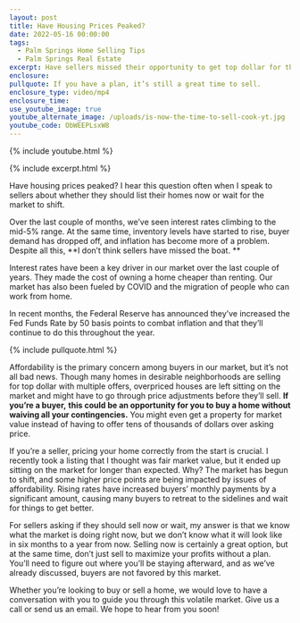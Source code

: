 ```yaml
---
layout: post
title: Have Housing Prices Peaked?
date: 2022-05-16 00:00:00
tags:
  - Palm Springs Home Selling Tips
  - Palm Springs Real Estate
excerpt: Have sellers missed their opportunity to get top dollar for their homes?
enclosure:
pullquote: If you have a plan, it’s still a great time to sell.
enclosure_type: video/mp4
enclosure_time:
use_youtube_image: true
youtube_alternate_image: /uploads/is-now-the-time-to-sell-cook-yt.jpg
youtube_code: ObWEEPLsxW8
---
```

{% include youtube.html %}

{% include excerpt.html %}

Have housing prices peaked? I hear this question often when I speak to sellers about whether they should list their homes now or wait for the market to shift.

Over the last couple of months, we’ve seen interest rates climbing to the mid-5% range. At the same time, inventory levels have started to rise, buyer demand has dropped off, and inflation has become more of a problem. Despite all this, **I don’t think sellers have missed the boat. **

Interest rates have been a key driver in our market over the last couple of years. They made the cost of owning a home cheaper than renting. Our market has also been fueled by COVID and the migration of people who can work from home.

In recent months, the Federal Reserve has announced they’ve increased the Fed Funds Rate by 50 basis points to combat inflation and that they’ll continue to do this throughout the year.

{% include pullquote.html %}

Affordability is the primary concern among buyers in our market, but it’s not all bad news. Though many homes in desirable neighborhoods are selling for top dollar with multiple offers, overpriced houses are left sitting on the market and might have to go through price adjustments before they’ll sell. **If you’re a buyer,** **this could be an opportunity for you to buy a home without waiving all your contingencies.** You might even get a property for market value instead of having to offer tens of thousands of dollars over asking price.

If you’re a seller, pricing your home correctly from the start is crucial. I recently took a listing that I thought was fair market value, but it ended up sitting on the market for longer than expected. Why? The market has begun to shift, and some higher price points are being impacted by issues of affordability. Rising rates have increased buyers’ monthly payments by a significant amount, causing many buyers to retreat to the sidelines and wait for things to get better.

For sellers asking if they should sell now or wait, my answer is that we know what the market is doing right now, but we don’t know what it will look like in six months to a year from now. Selling now is certainly a great option, but at the same time, don’t just sell to maximize your profits without a plan. You’ll need to figure out where you’ll be staying afterward, and as we’ve already discussed, buyers are not favored by this market.

Whether you’re looking to buy or sell a home, we would love to have a conversation with you to guide you through this volatile market. Give us a call or send us an email. We hope to hear from you soon\!
